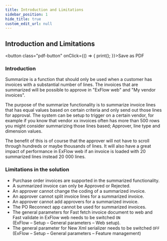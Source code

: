 ```yaml
---
title: Introduction and Limitations
sidebar_position: 1
hide_title: true
custom_edit_url: null
---
```

## Introduction and Limitations 
<button class="pdf-button" onClick={() => { print(); }}>Save as PDF</button>

### Introduction
Summarize is a function that should only be used when a customer has invoices with a substantial number of lines. The invoices that are summarized will be possible to approve in "ExFlow web" and "My vendor invoices". 

The purpose of the summarize functionality is to summarize invoice lines that has equal values based on certain criteria and only send out those lines for approval. The system can be setup to trigger on a certain vendor, for example if you know that vendor xx invoices often has more than 500 rows you might consider summarizing those lines based;  Approver, line type and dimension values. 

The benefit of this is of course that the approver will not have to scroll through hundreds or maybe thousands of lines. It will also have a great impact of performance in ExFlow web if an invoice is loaded with 20 summarized lines instead 20 000 lines.


### Limitations in the solution
- Purchase order invoices are supported in the summarized functionality.<br/>
- A summarized invoice can only be Approved or Rejected.<br/>
- An approver cannot change the coding of a summarized invoice.<br/>
- An approver cannot split invoice lines for a summarized invoice.<br/>
- An approver cannot add approvers for a summarized invoice.<br/>
- The PO Reconnect app cannot be used for summarized invoices.<br/>
- The general parameters for Fast fetch invoice document to web and Fast validate in ExFlow web needs to be switched `ON` <br/>
(ExFlow – Setup – General parameters – Web setup).<br/>
- The general parameter for New Xml serializer needs to be switched `OFF` <br/>
(ExFlow – Setup – General parameters – Feature management)<br/>
